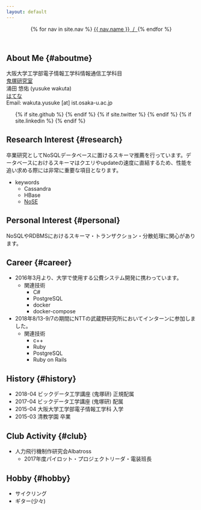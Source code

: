 ```yaml
---
layout: default 
---
```


<header class="bloghead">
    <nav class="bloghead-nav">
        {% for nav in site.nav %}
        <a class="text-link" href="{{ nav.href }}">{{ nav.name }}<span> &nbsp;/&nbsp; </span></a> {% endfor %}
    </nav>
</header>

## About Me {#aboutme}

大阪大学工学部電子情報工学科情報通信工学科目  
<a class="text-link" href="http://www-bigdata.ist.osaka-u.ac.jp/ja/home/">鬼塚研究室</a>  
涌田 悠佑 (yusuke wakuta)  
<a class="text-link" href="https://yusuke-haimenhikou.hatenablog.com">はてな</a>  
Email:  wakuta.yusuke [at] ist.osaka-u.ac.jp  
<ul class="social">
            {% if site.github %}
            <a type="button" href="http://github.com/{{ site.github }}">
                <i class="fa fa-github"></i>
            </a>
            {% endif %} {% if site.twitter %}
            <a type="button" href="http://twitter.com/{{ site.twitter }}">
                <i class="fa fa-twitter"></i>
            </a>
            {% endif %} {% if site.linkedin %}
            <a type="button" href="http://linkedin.com/in/{{ site.linkedin }}">
                <i class="fa fa-linkedin"></i>
            </a>
            {% endif %}
        </ul>

## Research Interest {#research}

卒業研究としてNoSQLデータベースに置けるスキーマ推薦を行っています。データベースにおけるスキーマはクエリやupdateの速度に直結するため、性能を追い求める際には非常に重要な項目となります。  

* keywords
    * Cassandra
    * HBase
    * <a class="text-link" href="https://github.com/michaelmior/NoSE">NoSE</a>

## Personal Interest {#personal}

NoSQLやRDBMSにおけるスキーマ・トランザクション・分散処理に関心があります。

## Career {#career}

* 2016年3月より、大学で使用する公費システム開発に携わっています。
    * 関連技術
        * C#
        * PostgreSQL
        * docker
        * docker-compose
* 2018年8/13-9/7の期間にNTTの武蔵野研究所においてインターンに参加しました。
   * 関連技術
        * c++
        * Ruby
        * PostgreSQL
        * Ruby on Rails

## History {#history}

* 2018-04 ビックデータ工学講座 (鬼塚研) 正規配属
* 2017-04 ビックデータ工学講座 (鬼塚研) 配属
* 2015-04 大阪大学工学部電子情報工学科 入学
* 2015-03 清教学園 卒業

## Club Activity {#club}

* 人力飛行機制作研究会Albatross
    * 2017年度パイロット・プロジェクトリーダ・電装班長

## Hobby {#hobby}

* サイクリング
* ギター(少々)
